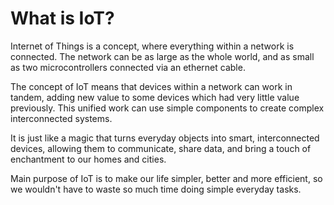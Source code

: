 # What is IoT?

Internet of Things is a concept, where everything within a network is connected. The network can be as large as the whole world, and as small as two microcontrollers connected via an ethernet cable.

The concept of IoT means that devices within a network can work in tandem, adding new value to some devices which had very little value previously. This unified work can use simple components to create complex interconnected systems.

It is just like a magic that turns everyday objects into smart, interconnected devices, allowing them to communicate, share data, and bring a touch of enchantment to our homes and cities.

Main purpose of IoT is to make our life simpler, better and more efficient, so we wouldn't have to waste so much time doing simple everyday tasks.
